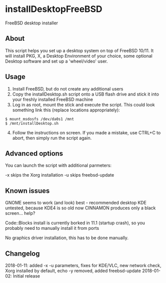 # installDesktopFreeBSD
FreeBSD desktop installer

## About
This script helps you set up a desktop system on top of FreeBSD 10/11. It will install PKG, X, a Desktop Environment of your choice, some optional Desktop software and set up a 'wheel/video' user.

## Usage
1. Install FreeBSD, but do not create any additional users
2. Copy the installDesktop.sh script onto a USB flash drive and stick it into your freshly installed FreeBSD machine
3. Log in as root, mount the stick and execute the script. This could look something link this (replace locations appropriately):
```
$ mount_msdosfs /dev/da0s1 /mnt
$ /mnt/installDesktop.sh
```
4. Follow the instructions on screen. If you made a mistake, use CTRL+C to abort, then simply run the script again.

## Advanced options
You can launch the script with additional parmeters:

-x skips the Xorg installation
-u skips freebsd-update

## Known issues
GNOME seems to work (and look) best - recommended desktop
KDE untested, because KDE4 is so old now
CINNAMON produces only a black screen... help?

Code::Blocks install is currently borked in 11.1 (startup crash), so you probably need to manually install it from ports

No graphics driver installation, this has to be done manually.

## Changelog
2018-01-11: added -x -u parameters, fixes for KDE/VLC, new network check, Xorg installed by default, echo -y removed, added freebsd-update
2018-01-02: Initial release
